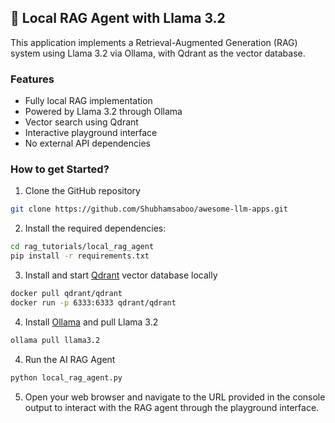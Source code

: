 ## 🦙 Local RAG Agent with Llama 3.2
This application implements a Retrieval-Augmented Generation (RAG) system using Llama 3.2 via Ollama, with Qdrant as the vector database.


### Features
- Fully local RAG implementation
- Powered by Llama 3.2 through Ollama
- Vector search using Qdrant
- Interactive playground interface
- No external API dependencies

### How to get Started?

1. Clone the GitHub repository
```bash
git clone https://github.com/Shubhamsaboo/awesome-llm-apps.git
```

2. Install the required dependencies:

```bash
cd rag_tutorials/local_rag_agent
pip install -r requirements.txt
```

3. Install and start [Qdrant](https://qdrant.tech/) vector database locally

```bash
docker pull qdrant/qdrant
docker run -p 6333:6333 qdrant/qdrant
```

4. Install [Ollama](https://ollama.com/download) and pull Llama 3.2
```bash
ollama pull llama3.2
```

4. Run the AI RAG Agent 
```bash
python local_rag_agent.py
```
5. Open your web browser and navigate to the URL provided in the console output to interact with the RAG agent through the playground interface.


